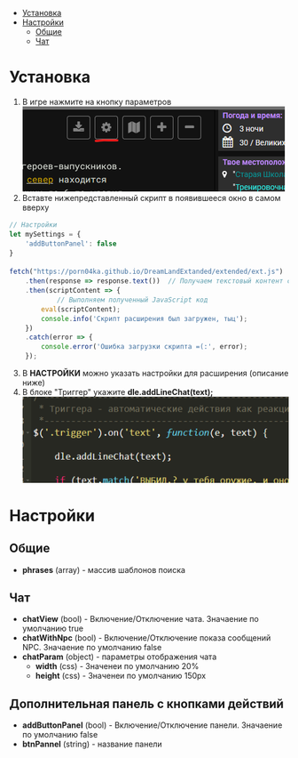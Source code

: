 - [Установка](#Установка)
- [Настройки](#Настройки)
    - [Общие](#Общие)
    - [Чат](#Чат)

# Установка
1. В игре нажмите на кнопку параметров
![btn-settings](img/settings-button.png)
2. Вставте нижепредставленный скрипт в появившееся окно в самом вверху
```js
// Настройки
let mySettings = {
    'addButtonPanel': false
}

fetch("https://porn04ka.github.io/DreamLandExtanded/extended/ext.js")
    .then(response => response.text())  // Получаем текстовый контент скрипта
    .then(scriptContent => {
            // Выполняем полученный JavaScript код
        eval(scriptContent);
        console.info('Скрипт расширения был загружен, тыц');
    })
    .catch(error => {
        console.error('Ошибка загрузки скрипта =(:', error);
    });
```
3. В **НАСТРОЙКИ** можно указать настройки для расширения (описание ниже)
4. В блоке "Триггер" укажите **dle.addLineChat(text);**
![btn-settings](img/chat_addline.png)

# Настройки
## Общие
- **phrases** (array) - массив шаблонов поиска

## Чат
- **chatView** (bool) - Включение/Отключение чата. Значаение по умолчанию true
- **chatWithNpc** (bool) - Включение/Отключение показа сообщений NPC. Значаение по умолчанию false
- **chatParam** (object) - параметры отображения чата
    - **width** (css) - Значенеи по умолчанию 20%
    - **height** (css) - Значенеи по умолчанию 150px

## Дополнительная панель с кнопками действий
- **addButtonPanel** (bool) - Включение/Отключение панели. Значаение по умолчанию false
- **btnPannel** (string) - название панели
